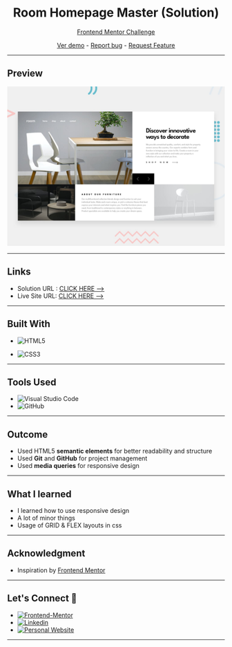 # <h1 align="center">Room Homepage Master (Solution)</h1>

<p align="center">
  <a href="https://www.frontendmentor.io/challenges/order-summary-component-QlPmajDUj">Frontend Mentor Challenge
</a>
</p>

<p align="center">
  <a href="https://johanxxz.github.io/FrontendMentor/room-homepage-master/index.html">Ver demo</a> -
  <a href="https://github.com/JohanXxz/JohanXxz.github.io/issues">Report bug</a> -
  <a href="https://github.com/JohanXxz/JohanXxz.github.io/issues">Request Feature</a>
</p>

---

## Preview

![IMAGEN](design/desktop-preview.jpg)

---
## Links
* Solution URL : [CLICK HERE -->](https://github.com/JohanXxz/JohanXxz.github.io/tree/main/FrontendMentor/room-homepage-master)
* Live Site URL: [CLICK HERE -->](https://johanxxz.github.io/FrontendMentor/room-homepage-master/index.html)

---

## Built With 

* ![HTML5](https://img.shields.io/badge/html5-%23E34F26.svg?style=for-the-badge&logo=html5&logoColor=white) 

* ![CSS3](https://img.shields.io/badge/css3-%231572B6.svg?style=for-the-badge&logo=css3&logoColor=white)

---
## Tools Used

* ![Visual Studio Code](https://img.shields.io/badge/Visual%20Studio%20Code-0078d7.svg?style=for-the-badge&logo=visual-studio-code&logoColor=white)  
* ![GitHub](https://img.shields.io/badge/github-%23121011.svg?style=for-the-badge&logo=github&logoColor=white)  

---

## Outcome

* Used HTML5 **semantic elements** for better readability and structure
* Used **Git** and **GitHub** for project management
* Used **media queries** for responsive design
---

## What I learned

* I learned how to use responsive design
* A lot of minor things
* Usage of GRID & FLEX layouts in css
---

## Acknowledgment

* Inspiration by [Frontend Mentor](https://www.frontendmentor.io/challenges)

---

## Let's Connect 👋

* <a href="https://www.frontendmentor.io/profile/JohanXxz" target="_blank">
	<img src="https://img.shields.io/badge/Frontend Mentor-fbfcf8?style=for-the-badge&logo=Frontend-Mentor&logoColor=black" alt="Frontend-Mentor">
  </a>

* <a href="https://www.linkedin.com/in/ariizz-loopnuds-0336ba257/" target="_blank">
	<img src="https://img.shields.io/badge/linkedin-%2300acee.svg?color=405DE6&style=for-the-badge&logo=linkedin&logoColor=white" alt=Linkedin>
  </a>

* <a href="https://github.com/JohanXxz" target="_blank">
    <img src="https://img.shields.io/badge/Github%20Profile-131313?style=for-the-badge&logo=github&logoColor=white" alt="Personal Website">
  </a>
---


